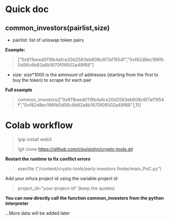 # Quick doc

## common_investors(pairlist,size)
* pairlist: list of uniswap token pairs

**Example:** 
> ["0x811beed0119b4afce20d2583eb608c6f7af1954f","0xf82d8ec196fb0d56c6b82a8b1870f09502a49f88"]
* size: size*1000 is the ammount of addresses (starting from the first to buy the token) to scrape for each pair

**Full example**
> common_investors(["0x811beed0119b4afce20d2583eb608c6f7af1954f","0xf82d8ec196fb0d56c6b82a8b1870f09502a49f88"],15)


# Colab workflow

> !pip install web3

> !git clone https://github.com/clovisjohn/crypto-tools.git

**Restart the runtime to fix conflict errors**

> execfile ("/content/crypto-tools/early investors finder/main_PoC.py")

Add your infura project id using the variable project id

>project_id="your-project-id" (keep the quotes)

**You can now directly call the function common_investors from the python interpreter**

...More data will be added later

